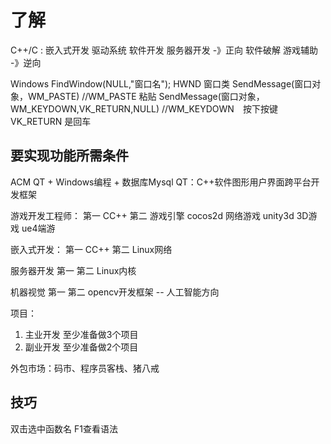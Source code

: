 # 了解
C++/C : 嵌入式开发 驱动系统 软件开发 服务器开发  -》正向
                            软件破解 游戏辅助    -》逆向
                            


Windows
FindWindow(NULL,"窗口名");
HWND 窗口类
SendMessage(窗口对象，WM_PASTE)     //WM_PASTE  粘贴
SendMessage(窗口对象，WM_KEYDOWN,VK_RETURN,NULL)     //WM_KEYDOWN　按下按键　VK_RETURN 是回车


## 要实现功能所需条件
ACM
QT + Windows编程 + 数据库Mysql
QT：C++软件图形用户界面跨平台开发框架

游戏开发工程师：
第一 CC++
第二 游戏引擎  cocos2d 网络游戏   unity3d 3D游戏  ue4端游

嵌入式开发：
第一 CC++
第二 Linux网络

服务器开发
第一
第二 Linux内核

机器视觉
第一
第二 opencv开发框架   -- 人工智能方向


项目：
1. 主业开发  至少准备做3个项目
2. 副业开发  至少准备做2个项目

外包市场：码市、程序员客栈、猪八戒


## 技巧
双击选中函数名  F1查看语法
